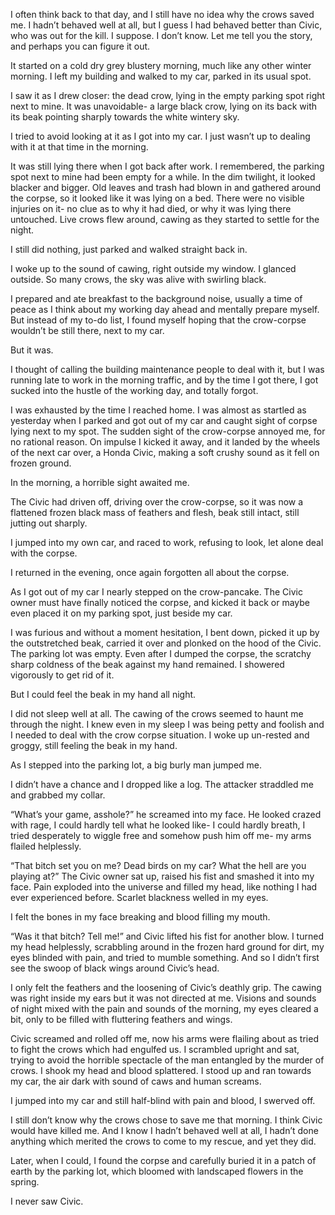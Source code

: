   

I often think back to that day, and I still have no idea why the crows saved me. I hadn’t behaved well at all, but I guess I had behaved better than Civic, who was out for the kill. I suppose. I don’t know. Let me tell you the story, and perhaps you can figure it out.

It started on a cold dry grey blustery morning, much like any other winter morning. I left my building and walked to my car, parked in its usual spot. 

I saw it as I drew closer: the dead crow, lying in the empty parking spot right next to mine. It was unavoidable- a large black crow, lying on its back with its beak pointing sharply towards the white wintery sky. 

I tried to avoid looking at it as I got into my car. I just wasn’t up to dealing with it at that time in the morning. 

It was still lying there when I got back after work. I remembered, the parking spot next to mine had been empty for a while. In the dim twilight, it looked blacker and bigger. Old leaves and trash had blown in and gathered around the corpse, so it looked like it was lying on a bed. There were no visible injuries on it- no clue as to why it had died, or why it was lying there untouched. Live crows flew around, cawing as they started to settle for the night.

I still did nothing, just parked and walked straight back in. 

I woke up to the sound of cawing, right outside my window. I glanced outside. So many crows, the sky was alive with swirling black. 

I prepared and ate breakfast to the background noise, usually a time of peace as I think about my working day ahead and mentally prepare myself. But instead of my to-do list, I found myself hoping that the crow-corpse wouldn’t be still there, next to my car. 

But it was.

I thought of calling the building maintenance people to deal with it, but I was running late to work in the morning traffic, and by the time I got there, I got sucked into the hustle of the working day, and totally forgot. 

I was exhausted by the time I reached home. I was almost as startled as yesterday when I parked and got out of my car and caught sight of corpse lying next to my spot. The sudden sight of the crow-corpse annoyed me, for no rational reason. On impulse I kicked it away, and it landed by the wheels of the next car over, a Honda Civic, making a soft crushy sound as it fell on frozen ground.

In the morning, a horrible sight awaited me. 

The Civic had driven off, driving over the crow-corpse, so it was now a flattened frozen black mass of feathers and flesh, beak still intact, still jutting out sharply. 

I jumped into my own car, and raced to work, refusing to look, let alone deal with the corpse. 

I returned in the evening, once again forgotten all about the corpse.

As I got out of my car I nearly stepped on the crow-pancake. The Civic owner must have finally noticed the corpse, and kicked it back or maybe even placed it on my parking spot, just beside my car. 

I was furious and without a moment hesitation, I bent down, picked it up by the outstretched beak, carried it over and plonked on the hood of the Civic. The parking lot was empty. Even after I dumped the corpse, the scratchy sharp coldness of the beak against my hand remained. I showered vigorously to get rid of it. 

But I could feel the beak in my hand all night. 

I did not sleep well at all. The cawing of the crows seemed to haunt me through the night. I knew even in my sleep I was being petty and foolish and I needed to deal with the crow corpse situation. I woke up un-rested and groggy, still feeling the beak in my hand. 

As I stepped into the parking lot, a big burly man jumped me.

I didn’t have a chance and I dropped like a log. The attacker straddled me and grabbed my collar.

“What’s your game, asshole?” he screamed into my face. He looked crazed with rage, I could hardly tell what he looked like- I could hardly breath, I tried desperately to wiggle free and somehow push him off me- my arms flailed helplessly.  

“That bitch set you on me? Dead birds on my car? What the hell are you playing at?” The Civic owner sat up, raised his fist and smashed it into my face. Pain exploded into the universe and filled my head, like nothing I had ever experienced before. Scarlet blackness welled in my eyes. 

I felt the bones in my face breaking and blood filling my mouth.

“Was it that bitch? Tell me!” and Civic lifted his fist for another blow. I turned my head helplessly, scrabbling around in the frozen hard ground for dirt, my eyes blinded with pain, and tried to mumble something. And so I didn’t first see the swoop of black wings around Civic’s head. 

I only felt the feathers and the loosening of Civic’s deathly grip. The cawing was right inside my ears but it was not directed at me. Visions and sounds of night mixed with the pain and sounds of the morning, my eyes cleared a bit, only to be filled with fluttering feathers and wings. 

Civic screamed and rolled off me, now his arms were flailing about as tried to fight the crows which had engulfed us. I scrambled upright and sat, trying to avoid the horrible spectacle of the man entangled by the murder of crows. I shook my head and blood splattered. I stood up and ran towards my car, the air dark with sound of caws and human screams. 

I jumped into my car and still half-blind with pain and blood, I swerved off.

I still don’t know why the crows chose to save me that morning. I think Civic would have killed me. And I know I hadn’t behaved well at all, I hadn’t done anything which merited the crows to come to my rescue, and yet they did. 

Later, when I could, I found the corpse and carefully buried it in a patch of earth by the parking lot, which bloomed with landscaped flowers in the spring. 

I never saw Civic.
